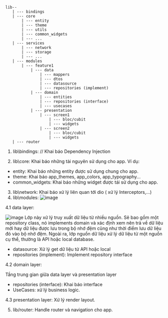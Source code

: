 
 
 ```
 
 lib--
    | --- bindings 
    | --- core 
        | --- entity
        | --- theme
        | --- utils
        | --- common_widgets
        | --- ...
    | --- services
        | --- network
        | --- storage
        | --- ...
    | --- modules
        | --- feature1
            | --- data
                | --- mappers
                | --- dtos
                | --- datasource
                | --- repositories (implement)
            | --- domain
                | --- entities
                | --- repositories (interface)
                | --- usecases
            | --- presentation
                | --- screen1
                    | --- bloc/cubit
                    | --- widgets
                | --- screen2
                    | --- bloc/cubit
                    | --- widgets
    | --- router
 ```

1.  lib\bindings: // Khai báo Dependency Injection 

2. lib\core: Khai báo những tài nguyên sử dụng cho app. Ví dụ:

- entity: Khai báo những entity được sử dụng chung cho app.
- theme: Khai báo app_themes, app_colors, app_typography...
- common_widgets: Khai báo những widget được tái sử dụng cho app.

3. lib\network: Khai báo xử lý liên quan tới dio ( xử lý Interceptors,...)
4. lib\modules: 
![image](https://github.com/clipcrow/saludi-lifestyle-related-diseases/assets/111418581/cfcc9a0c-e402-48d4-b630-18ea42bfffd7)


4.1 data layer: 

![image](https://github.com/clipcrow/saludi-lifestyle-related-diseases/assets/111418581/99848ff3-efe6-476f-87ed-6fe9f686a90c) 
Lớp này xử lý truy xuất dữ liệu từ nhiều nguồn. Sẽ bao gồm một repository class, nó implements domain và xác định xem nên trả về dữ liệu mới hay dữ liệu được lưu trong bộ nhớ đệm cũng như thời điểm lưu dữ liệu đó vào bộ nhớ đệm. Ngoài ra, lớp nguồn dữ liệu xử lý dữ liệu từ một nguồn cụ thể, thường là API hoặc local database.

+ datasource:  Xử lý get dữ liệu từ API hoặc local
+ repositories (implement): Implement repository interface 

4.2 domain layer:  

Tầng trung gian giữa data layer và presentation layer
+ repositories (interface): Khai báo interface
+ UseCases: xử lý business logic.

4.3 presentation layer:  Xử lý render layout.

5. lib/router: Handle router và navigation cho app.
